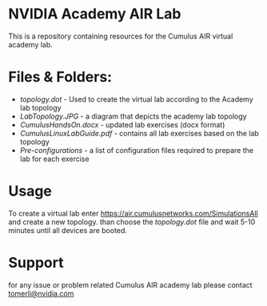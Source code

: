 # NVIDIA Academy AIR Lab
This is a repository containing resources for the Cumulus AIR virtual academy lab.

# Files & Folders:
 
- *topology.dot* - Used to create the virtual lab according to the Academy lab topology
- *LabTopology.JPG* - a diagram that depicts the academy lab topology
- *CumulusHandsOn.docx* - updated lab exercises (docx format) 
- *CumulusLinuxLabGuide.pdf* - contains all lab exercises based on the lab topology
- *Pre-configurations* - a list of configuration files required to prepare the lab for each exercise

# Usage

To create a virtual lab enter https://air.cumulusnetworks.com/SimulationsAll
and create a new topology.
than choose the *topology.dot* file and wait 5-10 minutes until all devices are booted.

# Support

for any issue or problem related Cumulus AIR academy lab please contact tomerli@nvidia.com
 
